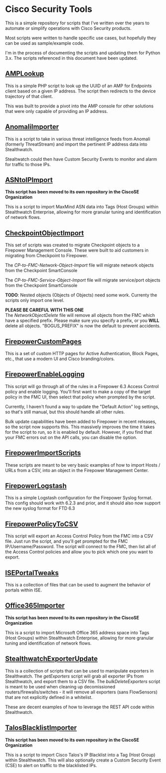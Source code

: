 # Cisco Security Tools

This is a simple repository for scripts that I've written over the years to automate or simplify operations with Cisco Security products.

Most scripts were written to handle specific use cases, but hopefully they can be used as sample/example code.

I'm in the process of documenting the scripts and updating them for Python 3.x. The scripts referenced in this document have been updated.

## [AMPLookup](AMPLookup/)

This is a simple PHP script to look up the UUID of an AMP for Endpoints client based on a given IP address.  The script then redirects to the device trajectory of that client.

This was built to provide a pivot into the AMP console for other solutions that were only capable of providing an IP address.

## [AnomaliImporter](AnomaliImporter/)

This is a script to take in various threat intelligence feeds from Anomali (formerly ThreatStream) and import the pertinent IP address data into Stealthwatch.

Stealtwatch could then have Custom Security Events to monitor and alarm for traffic to those IPs.

## [ASNtoIPImport](https://github.com/CiscoSE/MaxmindAsnImporter)

**This script has been moved to its own repository in the CiscoSE Organization**

This is a script to import MaxMind ASN data into Tags (Host Groups) within Stealthwatch Enterprise, allowing for more granular tuning and identification of network flows.

## [CheckpointObjectImport](CheckpointObjectImport/)

This set of scripts was created to migrate Checkpoint objects to a Firepower Management Console.  These were built to aid customers in migrating from Checkpoint to Firepower.

The *CP-to-FMC-Network-Object-Import* file will migrate network objects from the Checkpoint SmartConsole

The *CP-to-FMC-Service-Object-Import* file will migrate service/port objects from the Checkpoint SmartConsole

**TODO**: Nested objects (Objects of Objects) need some work.  Currenty the scripts only import one level.

**PLEASE BE CAREFUL WITH THIS ONE**  
The *NetworkObjectDelete* file will remove all objects from the FMC which have a specified prefix.  Please make sure you specify a prefix, or you **WILL** delete all objects.  "BOGUS_PREFIX" is now the default to prevent accidents.

## [FirepowerCustomPages](FirepowerCustomPages/)

This is a set of custom HTTP pages for Active Authentication, Block Pages, etc., that use a modern UI and Cisco branding/colors.

## [FirepowerEnableLogging](FirepowerEnableLogging/)

This script will go through all of the rules in a Firepower 6.3 Access Control policy and enable logging.  You'll first want to make a copy of the target policy in the FMC UI, then select that policy when prompted by the script.

Currently, I haven't found a way to update the "Default Action" log settings, so that's still manual, but this should handle all other rules.

Bulk update capabilities have been added to Firepower in recent releases, so the script now supports this.  This massively improves the time it takes for the script to run, so it is enabled by default.  However, if you find that your FMC errors out on the API calls, you can disable the option.

## [FirepowerImportScripts](FirepowerImportScripts/)

These scripts are meant to be very basic examples of how to import Hosts / URLs from a CSV, into an object in the Firepower Management Center.

## [FirepowerLogstash](FirepowerLogstash/)

This is a simple Logstash configuration for the Firepower Syslog format.  This config should work with 6.2.3 and prior, and it should also now support the new syslog format for FTD 6.3

## [FirepowerPolicyToCSV](FirepowerPolicyToCSV/)

This script will export an Access Control Policy from the FMC into a CSV file.  Just run the script, and you'll get prompted for the FMC IP/Username/Password.  The script will connect to the FMC, then list all of the Access Control policies and allow you to pick which one you want to export.

## [ISEPortalTweaks](ISEPortalTweaks/)

This is a collection of files that can be used to augment the behavior of portals within ISE.

## [Office365Importer](https://github.com/CiscoSE/Office365Importer)

**This script has been moved to its own repository in the CiscoSE Organization**

This is a script to import Microsoft Office 365 address space into Tags (Host Groups) within Stealthwatch Enterprise, allowing for more granular tuning and identification of network flows.

## [StealthwatchExporterUpdate](StealthwatchExporterUpdate/)

This is a collection of scripts that can be used to manipulate exporters in Stealthwatch.  The *getExporters* script will grab all exporter IPs from Stealthwatch, and export them to a CSV file.  The *bulkDeleteExporters* script is meant to be used when cleaning up decomissioned routers/firewalls/switches - it will remove all exporters (sans FlowSensors) that are not explicitly defined in a whitelist.

These are decent examples of how to leverage the REST API code within Stealthwatch.

## [TalosBlacklistImporter](https://github.com/CiscoSE/TalosBlacklistImporter)

**This script has been moved to its own repository in the CiscoSE Organization**

This is a script to import Cisco Talos's IP Blacklist into a Tag (Host Group) within Stealthwatch. This will also optionally create a Custom Security Event (CSE) to alert on traffic to the blacklisted IPs.